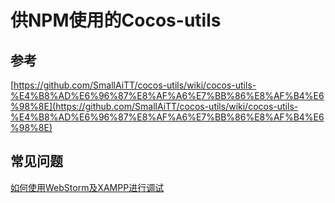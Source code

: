 # 供NPM使用的Cocos-utils

## 参考

[https://github.com/SmallAiTT/cocos-utils/wiki/cocos-utils-%E4%B8%AD%E6%96%87%E8%AF%A6%E7%BB%86%E8%AF%B4%E6%98%8E](https://github.com/SmallAiTT/cocos-utils/wiki/cocos-utils-%E4%B8%AD%E6%96%87%E8%AF%A6%E7%BB%86%E8%AF%B4%E6%98%8E)

## 常见问题

[如何使用WebStorm及XAMPP进行调试](http://www.cocos2d-x.org/wiki/How_to_debug_with_WebStorm_and_XAMPP)

